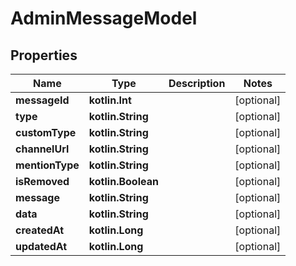 
# AdminMessageModel

## Properties
Name | Type | Description | Notes
------------ | ------------- | ------------- | -------------
**messageId** | **kotlin.Int** |  |  [optional]
**type** | **kotlin.String** |  |  [optional]
**customType** | **kotlin.String** |  |  [optional]
**channelUrl** | **kotlin.String** |  |  [optional]
**mentionType** | **kotlin.String** |  |  [optional]
**isRemoved** | **kotlin.Boolean** |  |  [optional]
**message** | **kotlin.String** |  |  [optional]
**data** | **kotlin.String** |  |  [optional]
**createdAt** | **kotlin.Long** |  |  [optional]
**updatedAt** | **kotlin.Long** |  |  [optional]



